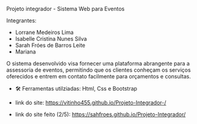 Projeto integrador - Sistema Web para Eventos 

 Integrantes:

- Lorrane Medeiros Lima
- Isabelle Cristina Nunes Silva
- Sarah Fróes de Barros Leite
- Mariana


  
O sistema desenvolvido visa fornecer uma plataforma abrangente para a assessoria de eventos, permitindo que os clientes conheçam os serviços oferecidos e entrem em contato facilmente para orçamentos e consultas.

- 🛠️ Ferramentas utilziadas: Html, Css e Bootstrap

- link do site: https://vitinho455.github.io/Projeto-Integrador-/

- link do site feito (2/5): https://sahfroes.github.io/Projeto-Integrador/
